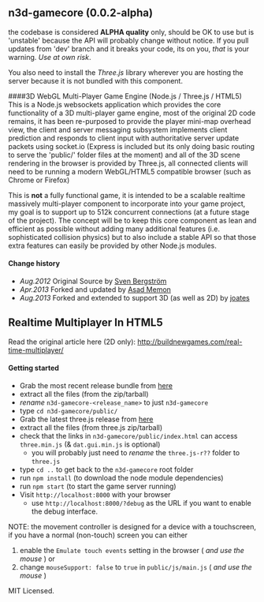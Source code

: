 ## n3d-gamecore (0.0.2-alpha)

the codebase is considered **ALPHA quality** only, should be OK to use but is 'unstable' because the API will probably change without notice. If you pull updates from 'dev' branch and it breaks your code, its on you, *that* is your warning. _Use at own risk_.

You also need to install the *Three.js* library wherever you are hosting the server because it is not bundled with this component.


####3D WebGL Multi-Player Game Engine (Node.js / Three.js / HTML5)
This is a Node.js websockets application which provides the core functionality of a 3D multi-player game engine, most of  the original 2D code remains, it has been re-purposed to provide the player mini-map overhead view, the client and server messaging subsystem implements client prediction and responds to client input with authoritative server update packets using socket.io (Express is included but its only doing basic routing to serve the 'public/' folder files at the moment) and all of the 3D scene rendering in the browser is provided by Three.js, all connected clients will need to be running a modern WebGL/HTML5 compatible browser (such as Chrome or Firefox)

This is **not** a fully functional game, it is intended to be a scalable realtime massively multi-player component to incorporate into your game project, my goal is to support up to 512k concurrent connections (at a future stage of the project). The concept will be to keep this core component as lean and efficient as possible without adding many additional features (i.e. sophisticated collision physics) but to also include a stable API so that those extra features can easily be provided by other Node.js modules.


#### Change history
* _Aug.2012_  Original Source by [Sven Bergström](https://github.com/underscorediscovery)
* _Apr.2013_  Forked and updated by [Asad Memon](https://github.com/asadlionpk)
* _Aug.2013_  Forked and extended to support 3D (as well as 2D) by [joates](https://github.com/joates)


## Realtime Multiplayer In HTML5

Read the original article here (2D only): 
http://buildnewgames.com/real-time-multiplayer/

#### Getting started
* Grab the most recent release bundle from [here](https://github.com/joates/n3d-gamecore/releases)
* extract all the files (from the zip/tarball)
* _rename_ `n3d-gamecore-<release_name>` to just `n3d-gamecore`
* type `cd n3d-gamecore/public/`
* Grab the latest three.js release from [here](https://github.com/mrdoob/three.js/releases)
* extract all the files (from three.js zip/tarball)
* check that the links in `n3d-gamecore/public/index.html` can access `three.min.js`
  (& `dat.gui.min.js` is optional)
  * you will probably just need to _rename_ the `three.js-r??` folder to `three.js`
* type `cd ..` to get back to the `n3d-gamecore` root folder
* run `npm install` (to download the node module dependencies)
* run `npm start` (to start the game server running)
* Visit `http://localhost:8000` with your browser
  * use `http://localhost:8000/?debug` as the URL if you want to enable the debug interface.


NOTE: the movement controller is designed for a device with a touchscreen,
if you have a normal (non-touch) screen you can either

1. enable the `Emulate touch events` setting in the browser ( _and use the mouse_ ) or
2. change `mouseSupport: false` to `true` in `public/js/main.js` ( _and use the mouse_ )


MIT Licensed.
